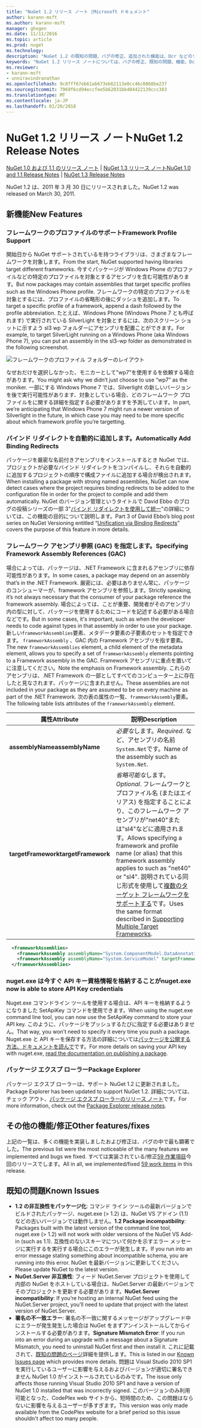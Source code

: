 ```yaml
---
title: "NuGet 1.2 リリース ノート |Microsoft ドキュメント"
author: karann-msft
ms.author: karann-msft
manager: ghogen
ms.date: 11/11/2016
ms.topic: article
ms.prod: nuget
ms.technology: 
description: "NuGet 1.2 の既知の問題、バグの修正、追加された機能は、Dcr などのリリース ノートです。"
keywords: "NuGet 1.2 リリース ノートについては、バグの修正、既知の問題、機能、Dcr を追加します。"
ms.reviewer:
- karann-msft
- unniravindranathan
ms.openlocfilehash: 9c8fff67eb61ab673eb62113e0cc46c0868be237
ms.sourcegitcommit: 7969f6cd94eccfee5b62031bb404422139ccc383
ms.translationtype: MT
ms.contentlocale: ja-JP
ms.lasthandoff: 02/20/2018
---
```

# <a name="nuget-12-release-notes"></a><span data-ttu-id="f990f-104">NuGet 1.2 リリース ノート</span><span class="sxs-lookup"><span data-stu-id="f990f-104">NuGet 1.2 Release Notes</span></span>

<span data-ttu-id="f990f-105">[NuGet 1.0 および 1.1 のリリース ノート](../release-notes/nuget-1.1.md) | [NuGet 1.3 リリース ノート](../release-notes/nuget-1.3.md)</span><span class="sxs-lookup"><span data-stu-id="f990f-105">[NuGet 1.0 and 1.1 Release Notes](../release-notes/nuget-1.1.md) | [NuGet 1.3 Release Notes](../release-notes/nuget-1.3.md)</span></span>

<span data-ttu-id="f990f-106">NuGet 1.2 は、2011 年 3 月 30 日にリリースされました。</span><span class="sxs-lookup"><span data-stu-id="f990f-106">NuGet 1.2 was released on March 30, 2011.</span></span>

## <a name="new-features"></a><span data-ttu-id="f990f-107">新機能</span><span class="sxs-lookup"><span data-stu-id="f990f-107">New Features</span></span>

### <a name="framework-profile-support"></a><span data-ttu-id="f990f-108">フレームワークのプロファイルのサポート</span><span class="sxs-lookup"><span data-stu-id="f990f-108">Framework Profile Support</span></span>

<span data-ttu-id="f990f-109">開始日から NuGet サポートされているを持つライブラリは、さまざまなフレームワークを対象します。</span><span class="sxs-lookup"><span data-stu-id="f990f-109">From the start, NuGet supported having libraries target different frameworks.</span></span> <span data-ttu-id="f990f-110">今すぐパッケージが Windows Phone のプロファイルなどの特定のプロファイルを対象とするアセンブリを含む可能性があります。</span><span class="sxs-lookup"><span data-stu-id="f990f-110">But now packages may contain assemblies that target specific profiles such as the Windows Phone profile.</span></span> <span data-ttu-id="f990f-111">フレームワークの特定のプロファイルを対象とするには、プロファイルの省略形の後にダッシュを追加します。</span><span class="sxs-lookup"><span data-stu-id="f990f-111">To target a specific profile of a framework, append a dash followed by the profile abbreviation.</span></span> <span data-ttu-id="f990f-112">たとえば、Windows Phone (Windows Phone 7 とも呼ばれます) で実行されている SilverLight を対象とするには、次のスクリーン ショットに示すよう sl3 wp フォルダーにアセンブリを配置ことができます。</span><span class="sxs-lookup"><span data-stu-id="f990f-112">For example, to target SilverLight running on a Windows Phone (aka Windows Phone 7), you can put an assembly in the sl3-wp folder as demonstrated in the following screenshot.</span></span>

![フレームワークのプロファイル フォルダーのレイアウト](./media/framework-profile-support.png)

<span data-ttu-id="f990f-114">なぜおだけを選択しなかった、モニカーとして"wp7"を使用するを依頼する場合があります。</span><span class="sxs-lookup"><span data-stu-id="f990f-114">You might ask why we didn’t just choose to use “wp7” as the moniker.</span></span> <span data-ttu-id="f990f-115">一部にする Windows Phone 7 では、Silverlight の新しいバージョンを後で実行可能性があります、対象としている場合、どのフレームワーク プロファイルをに関する詳細を指定する必要がありますを予測しています。</span><span class="sxs-lookup"><span data-stu-id="f990f-115">In part, we’re anticipating that Windows Phone 7 might run a newer version of Silverlight in the future, in which case you may need to be more specific about which framework profile you’re targetting.</span></span>

### <a name="automatically-add-binding-redirects"></a><span data-ttu-id="f990f-116">バインド リダイレクトを自動的に追加します。</span><span class="sxs-lookup"><span data-stu-id="f990f-116">Automatically Add Binding Redirects</span></span>

<span data-ttu-id="f990f-117">パッケージを厳密な名前付きアセンブリをインストールするとき NuGet では、プロジェクトが必要なバインド リダイレクトをコンパイルし、それらを自動的に追加するプロジェクトの順序で構成ファイルに追加する場合が検出されます。</span><span class="sxs-lookup"><span data-stu-id="f990f-117">When installing a package with strong named assemblies, NuGet can now detect cases where the project requires binding redirects to be added to the configuration file in order for the project to compile and add them automatically.</span></span> <span data-ttu-id="f990f-118">NuGet のバージョン管理というタイトルで David Ebbo のブログの投稿シリーズの一部 3"[バインド リダイレクトを使用して統一](http://blog.davidebbo.com/2011/01/nuget-versioning-part-3-unification-via.html)"の詳細については、この機能の目的について説明します。</span><span class="sxs-lookup"><span data-stu-id="f990f-118">Part 3 of David Ebbo’s blog post series on NuGet Versioning entitled “[Unification via Binding Redirects](http://blog.davidebbo.com/2011/01/nuget-versioning-part-3-unification-via.html)” covers the purpose of this feature in more details.</span></span>

<a name="framework-assembly-refs"></a>

### <a name="specifying-framework-assembly-references-gac"></a><span data-ttu-id="f990f-119">フレームワーク アセンブリ参照 (GAC) を指定します。</span><span class="sxs-lookup"><span data-stu-id="f990f-119">Specifying Framework Assembly References (GAC)</span></span>

<span data-ttu-id="f990f-120">場合によっては、パッケージは、.NET Framework に含まれるアセンブリに依存可能性があります。</span><span class="sxs-lookup"><span data-stu-id="f990f-120">In some cases, a package may depend on an assembly that’s in the .NET Framework.</span></span> <span data-ttu-id="f990f-121">厳密には、必要はありません常に、パッケージのコンシューマーが、framework アセンブリを参照します。</span><span class="sxs-lookup"><span data-stu-id="f990f-121">Strictly speaking, it’s not always necessary that the consumer of your package reference the framework assembly.</span></span> <span data-ttu-id="f990f-122">場合によっては、ことが重要、開発者がそのアセンブリ内の型に対して、パッケージを使用するためにコードを記述する必要がある場合などです。</span><span class="sxs-lookup"><span data-stu-id="f990f-122">But in some cases, it's important, such as when the developer needs to code against types in that assembly in order to use your package.</span></span> <span data-ttu-id="f990f-123">新しい`frameworkAssemblies`要素、メタデータ要素の子要素のセットを指定できます。 `frameworkAssembly` 、GAC 内の Framework アセンブリを指す要素。</span><span class="sxs-lookup"><span data-stu-id="f990f-123">The new `frameworkAssemblies` element, a child element of the metadata element, allows you to specify a set of `frameworkAssembly` elements pointing to a Framework assembly in the GAC.</span></span> <span data-ttu-id="f990f-124">Framework アセンブリに重点を置いてに注意してください。</span><span class="sxs-lookup"><span data-stu-id="f990f-124">Note the emphasis on Framework assembly.</span></span>
<span data-ttu-id="f990f-125">これらのアセンブリは、.NET Framework の一部としてすべてのコンピューター上に存在したと見なされます、パッケージに含まれません。</span><span class="sxs-lookup"><span data-stu-id="f990f-125">These assemblies are not included in your package as they are assumed to be on every machine  as part of the .NET Framework.</span></span> <span data-ttu-id="f990f-126">次の表の属性の一覧、`frameworkAssembly`要素。</span><span class="sxs-lookup"><span data-stu-id="f990f-126">The following table lists attributes of the `frameworkAssembly` element.</span></span>


|<span data-ttu-id="f990f-127">属性</span><span class="sxs-lookup"><span data-stu-id="f990f-127">Attribute</span></span> |<span data-ttu-id="f990f-128">説明</span><span class="sxs-lookup"><span data-stu-id="f990f-128">Description</span></span>|
|----------------|-----------|
|<span data-ttu-id="f990f-129">**assemblyName**</span><span class="sxs-lookup"><span data-stu-id="f990f-129">**assemblyName**</span></span>|<span data-ttu-id="f990f-130">*必要な*します。</span><span class="sxs-lookup"><span data-stu-id="f990f-130">*Required*.</span></span> <span data-ttu-id="f990f-131">など、アセンブリの名前`System.Net`です。</span><span class="sxs-lookup"><span data-stu-id="f990f-131">Name of the assembly such as `System.Net`.</span></span>|
|<span data-ttu-id="f990f-132">**targetFramework**</span><span class="sxs-lookup"><span data-stu-id="f990f-132">**targetFramework**</span></span>|<span data-ttu-id="f990f-133">*省略可能な*します。</span><span class="sxs-lookup"><span data-stu-id="f990f-133">*Optional*.</span></span> <span data-ttu-id="f990f-134">フレームワークとプロファイル名 (またはエイリアス) を指定することにより、このフレームワーク アセンブリが"net40"または"sl4"などに適用されます。</span><span class="sxs-lookup"><span data-stu-id="f990f-134">Allows specifying a framework and profile name (or alias) that this framework assembly applies to such as "net40" or "sl4".</span></span> <span data-ttu-id="f990f-135">説明されている同じ形式を使用して[複数のターゲット フレームワークをサポートする](../create-packages/supporting-multiple-target-frameworks.md)です。</span><span class="sxs-lookup"><span data-stu-id="f990f-135">Uses the same format described in [Supporting Multiple Target Frameworks](../create-packages/supporting-multiple-target-frameworks.md).</span></span>|

```xml
  <frameworkAssemblies>
    <frameworkAssembly assemblyName="System.ComponentModel.DataAnnotations" targetFramework="net40" />
    <frameworkAssembly assemblyName="System.ServiceModel" targetFramework="net40" />
  </frameworkAssemblies>
```

### <a name="nugetexe-now-is-able-to-store-api-key-credentials"></a><span data-ttu-id="f990f-136">nuget.exe は今すぐ API キー資格情報を格納することが</span><span class="sxs-lookup"><span data-stu-id="f990f-136">nuget.exe now is able to store API Key credentials</span></span>

<span data-ttu-id="f990f-137">Nuget.exe コマンドライン ツールを使用する場合は、API キーを格納するようになりました SetApiKey コマンドを使用できます。</span><span class="sxs-lookup"><span data-stu-id="f990f-137">When using the nuget.exe command line tool, you can now use the SetApiKey command to store your API key.</span></span> <span data-ttu-id="f990f-138">このように、パッケージをプッシュするたびに指定する必要はありません。</span><span class="sxs-lookup"><span data-stu-id="f990f-138">That way, you won’t need to specify it every time you push a package.</span></span> <span data-ttu-id="f990f-139">Nuget.exe と API キーを保存する方法の詳細については[パッケージを公開する方法、ドキュメントを読んで](../create-packages/publish-a-package.md)です。</span><span class="sxs-lookup"><span data-stu-id="f990f-139">For more details on saving your API key with nuget.exe, [read the documentation on publishing a package](../create-packages/publish-a-package.md).</span></span>

### <a name="package-explorer"></a><span data-ttu-id="f990f-140">パッケージ エクスプ ローラー</span><span class="sxs-lookup"><span data-stu-id="f990f-140">Package Explorer</span></span>
<span data-ttu-id="f990f-141">パッケージ エクスプ ローラーは、サポート NuGet 1.2 に更新されました。</span><span class="sxs-lookup"><span data-stu-id="f990f-141">Package Explorer has been updated to support NuGet 1.2.</span></span> <span data-ttu-id="f990f-142">詳細については、チェック アウト、[パッケージ エクスプ ローラーのリリース ノート](http://nuget.codeplex.com/wikipage?title=New%20features%20in%20NuGet%20Package%20Explorer%201.0)です。</span><span class="sxs-lookup"><span data-stu-id="f990f-142">For more information, check out the [Package Explorer release notes](http://nuget.codeplex.com/wikipage?title=New%20features%20in%20NuGet%20Package%20Explorer%201.0).</span></span>

## <a name="other-featuresfixes"></a><span data-ttu-id="f990f-143">その他の機能/修正</span><span class="sxs-lookup"><span data-stu-id="f990f-143">Other features/fixes</span></span>

<span data-ttu-id="f990f-144">上記の一覧は、多くの機能を実装しましたおよび修正は、バグの中で最も顕著でした。</span><span class="sxs-lookup"><span data-stu-id="f990f-144">The previous list were the most noticeable of the many features we implemented and bugs we fixed.</span></span> <span data-ttu-id="f990f-145">すべては実装されている/修正[59 作業項目](http://nuget.codeplex.com/workitem/list/advanced?keyword=&status=All&type=All&priority=All&release=NuGet%201.2&assignedTo=All&component=All&sortField=Votes&sortDirection=Descending&page=0)今回のリリースでします。</span><span class="sxs-lookup"><span data-stu-id="f990f-145">All in all, we implemented/fixed [59 work items](http://nuget.codeplex.com/workitem/list/advanced?keyword=&status=All&type=All&priority=All&release=NuGet%201.2&assignedTo=All&component=All&sortField=Votes&sortDirection=Descending&page=0) in this release.</span></span>

## <a name="known-issues"></a><span data-ttu-id="f990f-146">既知の問題</span><span class="sxs-lookup"><span data-stu-id="f990f-146">Known Issues</span></span>

* <span data-ttu-id="f990f-147">**1.2 の非互換性をパッケージ化**: コマンド ライン ツールの最新バージョンでビルドされたパッケージ、nuget.exe (> 1.2) は、NuGet VS アドイン (1.1) などの古いバージョンでは動作しません。</span><span class="sxs-lookup"><span data-stu-id="f990f-147">**1.2 Package incompatibility**: Packages built with the latest version of the command line tool, nuget.exe (> 1.2) will not work with older versions of the NuGet VS Add-in (such as 1.1).</span></span> <span data-ttu-id="f990f-148">互換性のないスキーマについて何かを示すエラー メッセージに実行するを実行する場合にこのエラーが発生します。</span><span class="sxs-lookup"><span data-stu-id="f990f-148">If you run into an error message stating something about incompatible schema, you are running into this error.</span></span> <span data-ttu-id="f990f-149">NuGet を最新バージョンに更新してください。</span><span class="sxs-lookup"><span data-stu-id="f990f-149">Please update NuGet to the latest version.</span></span>
* <span data-ttu-id="f990f-150">**NuGet.Server 非互換性**: フィード NuGet.Server プロジェクトを使用して内部の NuGet をホストしている場合は、NuGet.Server の最新バージョンでそのプロジェクトを更新する必要があります。</span><span class="sxs-lookup"><span data-stu-id="f990f-150">**NuGet.Server incompatibility**: If you’re hosting an internal NuGet feed using the NuGet.Server project, you’ll need to update that project with the latest version of NuGet.Server.</span></span>
* <span data-ttu-id="f990f-151">**署名の不一致エラー**: 署名の不一致に関するメッセージがアップグレード中にエラーが発生発生した場合は NuGet をまずアンインストールしてからインストールする必要があります。</span><span class="sxs-lookup"><span data-stu-id="f990f-151">**Signature Mismatch Error**: If you run into an error during an upgrade with a message about a Signature Mismatch, you need to uninstall NuGet first and then install it.</span></span> <span data-ttu-id="f990f-152">これに記載されて、[既知の問題のページ](../release-notes/known-issues.md)詳細を提供します。</span><span class="sxs-lookup"><span data-stu-id="f990f-152">This is listed in our [Known Issues page](../release-notes/known-issues.md) which provides more details.</span></span> <span data-ttu-id="f990f-153">問題は Visual Studio 2010 SP1 を実行しているユーザーに影響を与えるおよびバージョンが適切に署名できません NuGet 1.0 がインストールされているのみです。</span><span class="sxs-lookup"><span data-stu-id="f990f-153">The issue only affects those running Visual Studio 2010 SP1 and have a version of NuGet 1.0 installed that was incorrectly signed.</span></span> <span data-ttu-id="f990f-154">このバージョンのみ利用可能となった、CodePlex web サイトから、短時間のため、この問題はならないに影響を与えるユーザーが多すぎます。</span><span class="sxs-lookup"><span data-stu-id="f990f-154">This version was only made available from the CodePlex website for a brief period so this issue shouldn't affect too many people.</span></span>